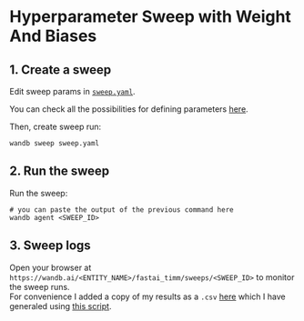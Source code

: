 # Hyperparameter Sweep with Weight And Biases

## 1. Create a sweep

Edit sweep params in [`sweep.yaml`](../sweep.yaml).

You can check all the possibilities for defining parameters [here](https://docs.wandb.ai/guides/sweeps/configuration).

Then, create sweep run:
```
wandb sweep sweep.yaml
```

## 2. Run the sweep

Run the sweep:
```
# you can paste the output of the previous command here
wandb agent <SWEEP_ID>
```

## 3. Sweep logs

Open your browser at `https://wandb.ai/<ENTITY_NAME>/fastai_timm/sweeps/<SWEEP_ID>` to monitor the sweep runs.  
For convenience I added a copy of my results as a `.csv` [here](https://gist.github.com/ee80a6df08591cf51924beb9b2ee3b7c) which I have generaled using [this script](../save_sweep_data.ipynb).